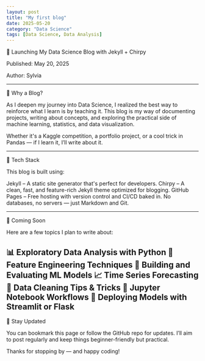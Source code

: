 ```yaml
---
layout: post
title: "My first blog"
date: 2025-05-20
category: "Data Science"
tags: [Data Science, Data Analysis]
---
```

🚀 Launching My Data Science Blog with Jekyll + Chirpy

Published: May 20, 2025

Author: Sylvia

---

🧠 Why a Blog?

As I deepen my journey into Data Science, I realized the best way to reinforce what I learn is by teaching it. This blog is my way of documenting projects, writing about concepts, and exploring the practical side of machine learning, statistics, and data visualization.

Whether it's a Kaggle competition, a portfolio project, or a cool trick in Pandas — if I learn it, I’ll write about it.

---

🔧 Tech Stack

This blog is built using:

Jekyll – A static site generator that's perfect for developers.
Chirpy – A clean, fast, and feature-rich Jekyll theme optimized for blogging.
GitHub Pages – Free hosting with version control and CI/CD baked in.
No databases, no servers — just Markdown and Git.

---

📂 Coming Soon

Here are a few topics I plan to write about:

📊 Exploratory Data Analysis with Python
🧮 Feature Engineering Techniques
🤖 Building and Evaluating ML Models
📈 Time Series Forecasting
🧹 Data Cleaning Tips & Tricks
🧪 Jupyter Notebook Workflows
🚀 Deploying Models with Streamlit or Flask
---

🔁 Stay Updated

You can bookmark this page or follow the GitHub repo for updates. I’ll aim to post regularly and keep things beginner-friendly but practical.

Thanks for stopping by — and happy coding!